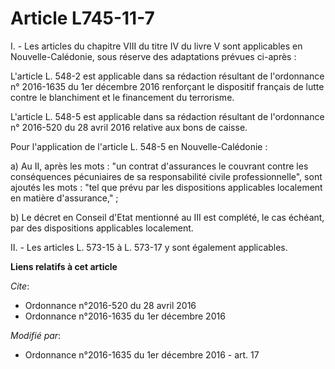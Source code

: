 # Article L745-11-7

I. - Les articles du chapitre VIII du titre IV du livre V sont applicables en Nouvelle-Calédonie, sous réserve des
adaptations prévues ci-après :

L'article L. 548-2 est applicable dans sa rédaction résultant de l'ordonnance n° 2016-1635 du 1er décembre 2016 renforçant le
dispositif français de lutte contre le blanchiment et le financement du terrorisme. 

L'article L. 548-5 est applicable dans sa rédaction résultant de l'ordonnance n° 2016-520 du 28 avril 2016 relative aux bons
de caisse.

Pour l'application de l'article L. 548-5 en Nouvelle-Calédonie : 

a) Au II, après les mots : "un contrat d'assurances le couvrant contre les conséquences pécuniaires de sa responsabilité
civile professionnelle", sont ajoutés les mots : "tel que prévu par les dispositions applicables localement en matière
d'assurance," ; 

b) Le décret en Conseil d'Etat mentionné au III est complété, le cas échéant, par des dispositions applicables localement. 

II. - Les articles L. 573-15 à L. 573-17 y sont également applicables.

**Liens relatifs à cet article**

_Cite_:

  - Ordonnance n°2016-520 du 28 avril 2016
  - Ordonnance n°2016-1635 du 1er décembre 2016

_Modifié par_:

  - Ordonnance n°2016-1635 du 1er décembre 2016 - art. 17
